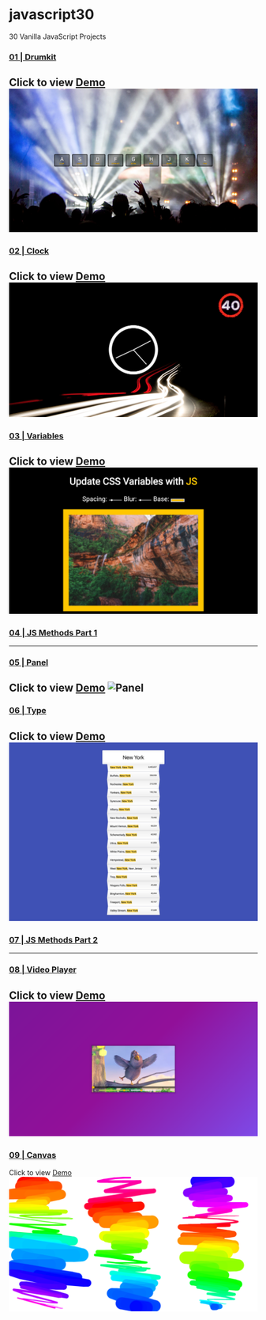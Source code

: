 # javascript30
30 Vanilla JavaScript Projects

### [01 | Drumkit](https://github.com/SonyaMoisset/javascript30/tree/master/01-Drumkit)
Click to view [Demo](https://sonyamoisset.github.io/javascript30/01-Drumkit/)   
![Drumkit](https://github.com/SonyaMoisset/javascript30/blob/master/01-Drumkit/drumkit.png)
----------   

### [02 | Clock](https://github.com/SonyaMoisset/javascript30/tree/master/02-Clock)
Click to view [Demo](https://sonyamoisset.github.io/javascript30/02-Clock/)   
![Clock](https://github.com/SonyaMoisset/javascript30/blob/master/02-Clock/clock.png)
----------   

### [03 | Variables](https://github.com/SonyaMoisset/javascript30/tree/master/03-Variables)
Click to view [Demo](https://sonyamoisset.github.io/javascript30/03-Variables/)
![Variables](https://github.com/SonyaMoisset/javascript30/blob/master/03-Variables/variables.png)
----------   

### [04 | JS Methods Part 1](https://github.com/SonyaMoisset/javascript30/tree/master/04-ArrayOne)
----------   

### [05 | Panel](https://github.com/SonyaMoisset/javascript30/tree/master/05-Panel)
Click to view [Demo](https://sonyamoisset.github.io/javascript30/05-Panel/)
![Panel](https://github.com/SonyaMoisset/javascript30/blob/master/05-Panel/panel.png)
----------

### [06 | Type](https://github.com/SonyaMoisset/javascript30/tree/master/06-Type)
Click to view [Demo](https://sonyamoisset.github.io/javascript30/06-Type/)
![Clock](https://github.com/SonyaMoisset/javascript30/blob/master/06-Type/type.png)
----------   

### [07 | JS Methods Part 2](https://github.com/SonyaMoisset/javascript30/tree/master/07-ArrayTwo)
----------

### [08 | Video Player](https://github.com/SonyaMoisset/javascript30/tree/master/08-VideoPlayer)
Click to view [Demo](https://sonyamoisset.github.io/javascript30/08-VideoPlayer/)
![VideoPlayer](https://github.com/SonyaMoisset/javascript30/blob/master/08-VideoPlayer/videoPlayer.png)
----------

### [09 | Canvas](https://github.com/SonyaMoisset/javascript30/tree/master/09-Canvas)
Click to view [Demo](https://sonyamoisset.github.io/javascript30/09-Canvas/)
![VideoPlayer](https://github.com/SonyaMoisset/javascript30/blob/master/09-Canvas/canvas.png)
